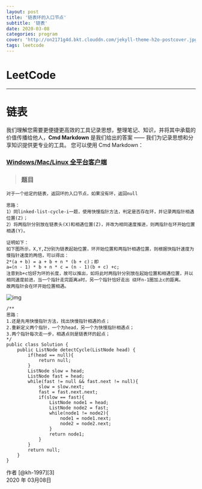 ```yaml
---
layout: post
title: '链表环的入口节点'
subtitle: '链表'
date: 2020-03-08
categories: program
cover: 'http://on2171g4d.bkt.clouddn.com/jekyll-theme-h2o-postcover.jpg'
tags: leetcode﻿
---
```


# LeetCode

------

# 链表

我们理解您需要更便捷更高效的工具记录思想，整理笔记、知识，并将其中承载的价值传播给他人，**Cmd Markdown** 是我们给出的答案 —— 我们为记录思想和分享知识提供更专业的工具。 您可以使用 Cmd Markdown：

### [Windows/Mac/Linux 全平台客户端](https://www.zybuluo.com/cmd/)

> ### 题目

```
对于一个给定的链表，返回环的入口节点，如果没有环，返回null
```

```
思路：
1）同linked-list-cycle-i一题，使用快慢指针方法，判定是否存在环，并记录两指针相遇位置(Z)；
2）将两指针分别放在链表头(X)和相遇位置(Z)，并改为相同速度推进，则两指针在环开始位置相遇(Y)。

证明如下：
如下图所示，X,Y,Z分别为链表起始位置，环开始位置和两指针相遇位置，则根据快指针速度为慢指针速度的两倍，可以得出：
2*(a + b) = a + b + n * (b + c)；即
a=(n - 1) * b + n * c = (n - 1)(b + c) +c;
注意到b+c恰好为环的长度，故可以推出，如将此时两指针分别放在起始位置和相遇位置，并以相同速度前进，当一个指针走完距离a时，另一个指针恰好走出 绕环n-1圈加上c的距离。
故两指针会在环开始位置相遇。

```

![img](http://uploadfiles.nowcoder.com/images/20150812/122270_1439340467801_QQ%E6%88%AA%E5%9B%BE20150812084712.jpg)

```
/**
思路：
1.还是先用快慢指针方法，找出快慢指针相遇的点；
2.重新定义两个指针，一个为head，另一个为快慢指针相遇点；
3.两个指针每次走一步，相遇点则是链表环的起点；
*/
public class Solution {
    public ListNode detectCycle(ListNode head) {
        if(head == null){
            return null;
        }
        ListNode slow = head;
        ListNode fast = head;
        while(fast != null && fast.next != null){
            slow = slow.next;
            fast = fast.next.next;
            if(slow == fast){
                ListNode node1 = head;
                ListNode node2 = fast;
                while(node1 != node2){
                    node1 = node1.next;
                    node2 = node2.next;
                }
                return node1;
            }
        }
        return null;
    }
}
```



作者 [@kh-1997][3]     
2020 年 03月08日    